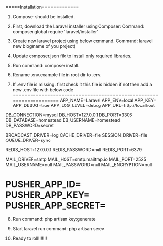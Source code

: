 =====Installation=============
1. Composer should be installed.
2. First, download the Laravel installer using Composer:
   Command: composer global require "laravel/installer"

3. Create new laravel project using below command.
   Command: laravel new blog(name of you project)

4. Update composer.json file to install only required libraries.

5. Run command: composer install.

6. Rename .env.example file in root dir to .env.

7. If .env file is missing. first check it this file is hidden if not then add a new .env file with below code
===================================================================
APP_NAME=Laravel
APP_ENV=local
APP_KEY=
APP_DEBUG=true
APP_LOG_LEVEL=debug
APP_URL=http://localhost

DB_CONNECTION=mysql
DB_HOST=127.0.0.1
DB_PORT=3306
DB_DATABASE=homestead
DB_USERNAME=homestead
DB_PASSWORD=secret

BROADCAST_DRIVER=log
CACHE_DRIVER=file
SESSION_DRIVER=file
QUEUE_DRIVER=sync

REDIS_HOST=127.0.0.1
REDIS_PASSWORD=null
REDIS_PORT=6379

MAIL_DRIVER=smtp
MAIL_HOST=smtp.mailtrap.io
MAIL_PORT=2525
MAIL_USERNAME=null
MAIL_PASSWORD=null
MAIL_ENCRYPTION=null

PUSHER_APP_ID=
PUSHER_APP_KEY=
PUSHER_APP_SECRET=
===================================================================

8. Run command: php artisan key:generate

9. Start laravel run command: php artisan serev

10. Ready to roll!!!!!!!


